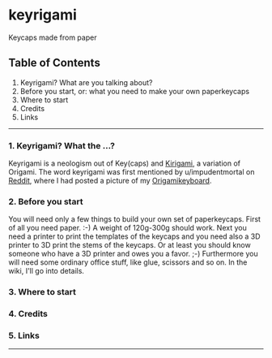 # keyrigami

Keycaps made from paper

## Table of Contents

1. Keyrigami? What are you talking about?
2. Before you start, or: what you need to make your own paperkeycaps
3. Where to start
4. Credits
5. Links
---

### 1. Keyrigami? What the ...?
Keyrigami is a neologism out of Key(caps) and [Kirigami][1], a variation of Origami. The word keyrigami was first mentioned by u/impudentmortal on [Reddit][2], where I had posted a picture of my [Origamikeyboard][3].

### 2. Before you start 
You will need only a few things to build your own set of paperkeycaps. First of all you need paper. :-) A weight of 120g-300g should work. Next you need a printer to print the templates of the keycaps and you need also a 3D printer to 3D print the stems of the keycaps. Or at least you should know someone who have a 3D printer and owes you a favor. ;-) Furthermore you will need some ordinary office stuff, like glue, scissors and so on. In the wiki, I'll go into details. 

### 3. Where to start

### 4. Credits

### 5. Links



---

[1]: https://en.wikipedia.org/wiki/kirigami
[2]: https://www.reddit.com/r/MechanicalKeyboards/comments/7fm4t6/origamikeyboard/dqdek10/
[3]: https://www.reddit.com/r/MechanicalKeyboards/comments/7fm4t6/origamikeyboard/
[4]: https://olkb.com
[5]: http://qmk.fm/
